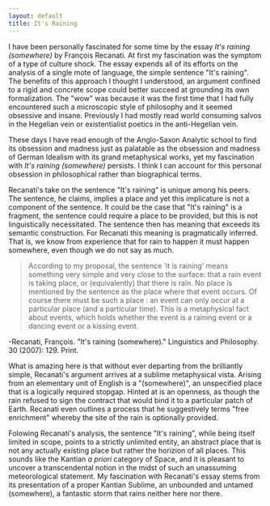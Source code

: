 ```yaml
---
layout: default
title: It's Raining
---
```


I have been personally fascinated for some time by the essay *It's raining (somewhere)* by François Recanati. At first my fascination was the symptom of a type of culture shock. The essay expends all of its efforts on the analysis of a single mote of language, the simple sentence "It's raining". The benefits of this approach I thought I understood, an argument confined to a rigid and concrete scope could better succeed at grounding its own formalization. The "wow" was because it was the first time that I had fully encountered such a microscopic style of philosophy and it seemed obsessive and insane. Previously I had mostly read world consuming salvos in the Hegelian vein or existentialist poetics in the anti-Hegelian vein.

These days I have read enough of the Anglo-Saxon Analytic school to find its obsession and madness just as palatable as the obsession and madness of German Idealism with its grand metaphysical works, yet my fascination with *It's raining (somewhere)* persists. I think I can account for this personal obsession in philosophical rather than biographical terms.

Recanati's take on the sentence "It's raining" is unique among his peers. The sentence, he claims, implies a place and yet this implicature is not a component of the sentence. It could be the case that "It's raining" is a fragment, the sentence could require a place to be provided, but this is not linguistically necessitated. The sentence then has meaning that exceeds its semantic construction. For Recanati this meaning is pragmatically inferred. That is, we know from experience that for rain to happen it must happen somewhere, even though we do not say as much.

>According to my proposal, the sentence ‘it is raining’ means something very simple and very close to the surface: that a rain event is taking place, or (equivalently) that there is rain. No place is mentioned by the sentence as the place where that event occurs. Of course there must be such a place : an event can only occur at a particular place (and a particular time). This is a metaphysical fact about events, which holds whether the event is a raining event or a dancing event or a kissing event.

-Recanati, François. "It's raining (somewhere)." Linguistics and Philosophy. 30 (2007): 129. Print.

What is amazing here is that without ever departing from the brilliantly simple, Recanati's argument arrives at a sublime metaphysical vista. Arising from an elementary unit of English is a "(somewhere)", an unspecified place that is a logically required stopgap. Hinted at is an openness, as though the rain refused to sign the contract that would bind it to a particular patch of Earth. Recanati even outlines a process that he suggestively terms "free enrichment" whereby the site of the rain is optionally provided.

Folowing Recanati's analysis, the sentence "It's raining", while being itself limited in scope, points to a strictly unlimited entity, an abstract place that is not any actually existing place but rather the horizion of all places. This sounds like the Kantian *a priori* category of Space, and it is pleasant to uncover a transcendental notion in the midst of such an unassuming meteorological statement. My fascination with Recanati's essay stems from its presentation of a proper Kantian Sublime, an unbounded and untamed (somewhere), a fantastic storm that rains neither here nor there.